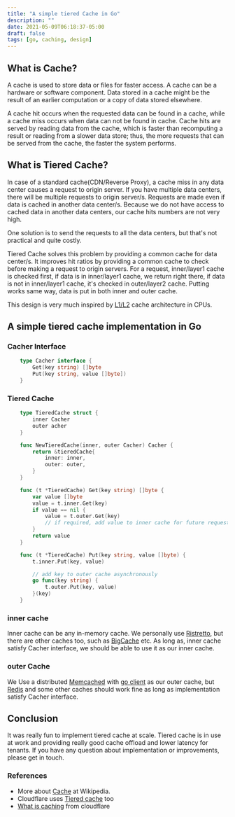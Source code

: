 ```yaml
---
title: "A simple tiered Cache in Go"
description: ""
date: 2021-05-09T06:18:37-05:00
draft: false
tags: [go, caching, design]
---
```


## What is Cache?

A cache is used to store data or files for faster access. A cache can be a hardware or software component. Data stored in a cache might be the result of an earlier computation or a copy of data stored elsewhere.

A cache hit occurs when the requested data can be found in a cache, while a cache miss occurs when data can not be found in cache. Cache hits are served by reading data from the cache, which is faster than recomputing a result or reading from a slower data store; thus, the more requests that can be served from the cache, the faster the system performs.


## What is Tiered Cache?

In case of a standard cache(CDN/Reverse Proxy), a cache miss in any data center causes a request to origin server. If you have multiple data centers, there will be multiple requests to origin server/s. Requests are made even if data is cached in another data center/s. Because we do not have access to cached data in another data centers, our cache hits numbers are not very high.

One solution is to send the requests to all the data centers, but that's not practical and quite costly.

Tiered Cache solves this problem by providing a common cache for data center/s. It improves hit ratios by providing a common cache to check before making a request to origin servers. For a request, inner/layer1 cache is checked first, if data is in inner/layer1 cache, we return right there, if data is not in inner/layer1 cache, it's checked in outer/layer2 cache. Putting works same way, data is put in both inner and outer cache.

This design is very much inspired by [L1/L2](https://en.wikipedia.org/wiki/CPU_cache) cache architecture in CPUs.

## A simple tiered cache implementation in Go

### Cacher Interface

```go
    type Cacher interface {
        Get(key string) []byte
        Put(key string, value []byte])
    }

```

### Tiered Cache

```go
    type TieredCache struct {
        inner Cacher
        outer acher
    }

    func NewTieredCache(inner, outer Cacher) Cacher {
        return &tieredCache{
            inner: inner,
            outer: outer,
        }
    }

    func (t *TieredCache) Get(key string) []byte {
        var value []byte
        value = t.inner.Get(key)
        if value == nil {
            value = t.outer.Get(key)
            // if required, add value to inner cache for future requests
        }
        return value
    }

    func (t *TieredCache) Put(key string, value []byte) {
        t.inner.Put(key, value)

        // add key to outer cache asynchronously
        go func(key string) {
            t.outer.Put(key, value)
        }(key)
    }

```

### inner cache

Inner cache can be any in-memory cache. We personally use [Ristretto](https://github.com/dgraph-io/ristretto), but there are other caches too, such as
[BigCache](https://github.com/allegro/bigcache) etc. As long as, inner cache satisfy Cacher interface, we should be able to use it as our inner cache.

### outer Cache

We Use a distributed [Memcached](https://github.com/memcached/memcached) with [go client](https://github.com/bradfitz/gomemcache) as our outer cache, but [Redis](https://redis.io) and some other caches should work fine as long as implementation satisfy Cacher interface.

## Conclusion

It was really fun to implement tiered cache at scale. Tiered cache is in use at work and providing really good cache offload and lower latency for tenants.
If you have any question about implementation or improvements, please get in touch.

### References

* More about [Cache](https://en.wikipedia.org/wiki/Cache_(computing)) at Wikipedia.
* Cloudflare uses [Tiered cache](https://blog.cloudflare.com/tiered-cache-smart-topology/) too
* [What is caching](https://www.cloudflare.com/learning/cdn/what-is-caching/) from cloudflare
